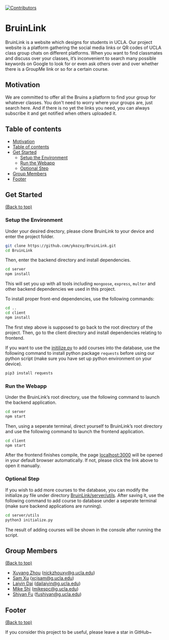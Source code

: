 [![Contributors](https://img.shields.io/badge/Contributors-5-brightgreen.svg?style=flat-square)
](https://github.com/ykozxy/BruinLink/graphs/contributors)

# BruinLink

BruinLink is a website which designs for students in UCLA. Our project website is a platform gathering the social media links or QR codes of UCLA class group chats on different platforms. When you want to find classmates and discuss over your classes, it’s inconvenient to search many possible keywords on Google to look for or even ask others over and over whether there is a GroupMe link or so for a certain course.



## Motivation

We are committed to offer all the Bruins a platform to find your group  for whatever classes. You don't need to worry where your groups are, just search here. And if there is no yet the links you need, you can always subscribe it and get notified when others uploaded it.

## Table of contents

- [Motivation](#motivation)
- [Table of contents](#table-of-contents)
- [Get Started](#Get-Started)
  - [Setup the Environment](#Setup-the-Environment)
  - [Run the Webapp](#Run-the-Webapp)
  - [Optional Step](#Optional-Step)
- [Group Members](#Group-Members)
- [Footer](#footer)

## Get Started

[(Back to top)](#table-of-contents)

### Setup the Environment

Under your desired drectory, please clone BruinLink to your device and enter the project folder.

```sh
git clone https://github.com/ykozxy/BruinLink.git
cd BruinLink
```

Then, enter the backend directory and install dependencies.

```sh
cd server
npm install
```

This will set you up with all tools including `mongoose`, `express`, `multer` and other backend dependencies we used in
this project.

To install proper front-end dependencies, use the following commands:

```sh
cd ..
cd client
npm install
```

The first step above is supposed to go back to the root directory of the project. Then, go to the client directory and
install dependencies relating to frontend.

If you want to use the [initilize.py](server/utils/initialize.py) to add courses into the database, use the following
command to install python package `requests` before using our python script (make sure you have set up python
environment on your device).

```sh
pip3 install requests
```

### Run the Webapp

Under the BruinLink’s root directory, use the following command to launch the backend application.

```sh
cd server
npm start
```

Then, using a seperate terminal, direct yourself to BruinLink’s root directory and use the following command to launch
the frontend application.

```sh
cd client
npm start
```

After the frontend finishes compile, the page [localhost:3000](localhost:3000) will be opened in your default browser
automatically. If not, please click the link above to open it manually.

### Optional Step

If you wish to add more courses to the database, you can modify the initialize.py file under
directory [BruinLink/server/utils](server/utils). After saving it, use the following command to add course to database
under a seperate terminal (make sure backend applications are running).

```sh
cd server/utils
python3 initialize.py
```

The result of adding courses will be shown in the console after running the script.

## Group Members

[(Back to top)](#table-of-contents)

- [Xuyang Zhou](https://github.com/ykozxy) (nickzhouxy@g.ucla.edu)
- [Sam Xu](https://github.com/samxu01) (xcjsam@g.ucla.edu)
- [Laiyin Dai](https://github.com/ng666) (dailaiyin@g.ucla.edu)
- [Mike Shi](https://github.com/Spiderpc) (mikespc@g.ucla.edu)
- [Shiyan Fu](https://github.com/Fshiyan) (fushiyan@g.ucla.edu)

## Footer

[(Back to top)](#table-of-contents)

If you consider this project to be useful, please leave a star in GitHub~

